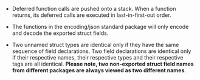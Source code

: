 - Deferred function calls are pushed onto a stack. When a function returns, its deferred calls are executed in last-in-first-out order.

- The functions in the encoding/json standard package will only encode and decode the exported struct fields.
- Two unnamed struct types are identical only if they have the same sequence of field declarations. Two field declarations are identical only if their respective names, their respective types and their respective tags are all identical. **Please note, two non-exported struct field names from different packages are always viewed as two different names**.
